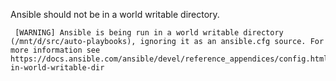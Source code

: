 Ansible should not be in a world writable directory.

```
 [WARNING] Ansible is being run in a world writable directory (/mnt/d/src/auto-playbooks), ignoring it as an ansible.cfg source. For more information see https://docs.ansible.com/ansible/devel/reference_appendices/config.html#cfg-in-world-writable-dir
```
